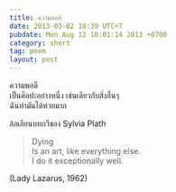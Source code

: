 ```yaml
---
title: ความพอดี
date: 2013-03-02 18:39 UTC+7
pubdate: Mon Aug 12 10:01:14 2013 +0700
category: short
tag: poem
layout: post
---
```


ความพอดี  
เป็นศิลปะอย่างหนึ่ง เช่นเดียวกับสิ่งอื่นๆ  
ฉันทำมันได้ห่วยมาก  

ล้อเลียนบทกวีของ Sylvia Plath

> Dying  
> Is an art, like everything else.  
> I do it exceptionally well.  

(Lady Lazarus, 1962)
